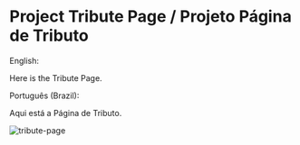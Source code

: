 # Project Tribute Page / Projeto Página de Tributo

English:

Here is the Tribute Page.

Português (Brazil):

Aqui está a Página de Tributo.

![tribute-page](https://user-images.githubusercontent.com/75752123/117853377-bba8bd80-b25e-11eb-8357-a5b3f831fdf0.jpg)
